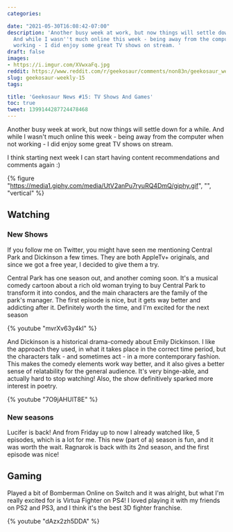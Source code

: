 ```yaml
---
categories:

date: "2021-05-30T16:08:42-07:00"
description: 'Another busy week at work, but now things will settle down for a while.
  And while I wasn''t much online this week - being away from the computer when not
  working - I did enjoy some great TV shows on stream. '
draft: false
images:
- https://i.imgur.com/XVwxaFq.jpg
reddit: https://www.reddit.com/r/geekosaur/comments/non83n/geekosaur_weekly_15_tv_shows_and_games/
slug: geekosaur-weekly-15
tags:

title: 'Geekosaur News #15: TV Shows And Games'
toc: true
tweet: 1399144287724478468
---
```


Another busy week at work, but now things will settle down for a while. And while I wasn't much online this week - being away from the computer when not working - I did enjoy some great TV shows on stream. 

I think starting next week I can start having content recommendations and comments again :)

{% figure "https://media1.giphy.com/media/UtV2anPu7ryuRQ4DmQ/giphy.gif", "", "vertical" %}

<!--more-->

## Watching

### New Shows

If you follow me on Twitter, you might have seen me mentioning Central Park and Dickinson a few times. They are both AppleTv+ originals, and since we got a free year, I decided to give them a try.

Central Park has one season out, and another coming soon. It's a musical comedy cartoon about a rich old woman trying to buy Central Park to transform it into condos, and the main characters are the family of the park's manager. The first episode is nice, but it gets way better and addicting after it. Definitely worth the time, and I'm excited for the next season

{% youtube "mvrXv63y4kI" %}

And Dickinson is a historical drama-comedy about Emily Dickinson. I like the approach they used, in what it takes place in the correct time period, but the characters talk - and sometimes act - in a more contemporary fashion. This makes the comedy elements work way better, and it also gives a better sense of relatability for the general audience. It's very binge-able, and actually hard to stop watching! Also, the show definitively sparked more interest in poetry. 

{% youtube "7O9jAHUlT8E" %}

### New seasons

Lucifer is back! And from Friday up to now I already watched like, 5 episodes, which is a lot for me. This new (part of a) season is fun, and it was worth the wait. Ragnarok is back with its 2nd season, and the first episode was nice!

## Gaming

Played a bit of Bomberman Online on Switch and it was alright, but what I'm really excited for is Virtua Fighter on PS4! I loved playing it with my friends on PS2 and PS3, and I think it's the best 3D fighter franchise.

{% youtube "dAzx2zh5DDA" %}
